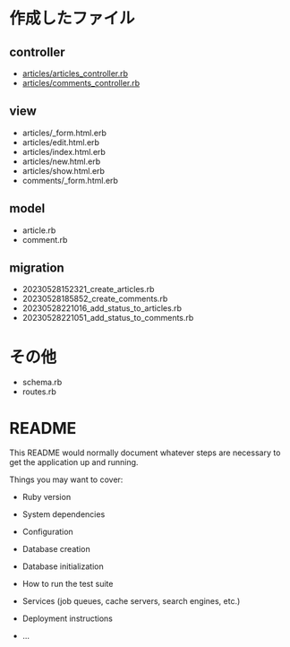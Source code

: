 # 作成したファイル

## controller
- [articles/articles_controller.rb](https://github.com/tomohiko9090/rails_guide_test/blob/main/app/controllers/articles_controller.rb)
- [articles/comments_controller.rb](https://github.com/tomohiko9090/rails_guide_test/blob/main/app/controllers/comments_controller.rb)

## view
- articles/\_form.html.erb
- articles/edit.html.erb
- articles/index.html.erb
- articles/new.html.erb
- articles/show.html.erb
- comments/\_form.html.erb

## model
- article.rb
- comment.rb


## migration
- 20230528152321_create_articles.rb
- 20230528185852_create_comments.rb
- 20230528221016_add_status_to_articles.rb
- 20230528221051_add_status_to_comments.rb

# その他
- schema.rb
- routes.rb

# README

This README would normally document whatever steps are necessary to get the
application up and running.

Things you may want to cover:

* Ruby version

* System dependencies

* Configuration

* Database creation

* Database initialization

* How to run the test suite

* Services (job queues, cache servers, search engines, etc.)

* Deployment instructions

* ...
